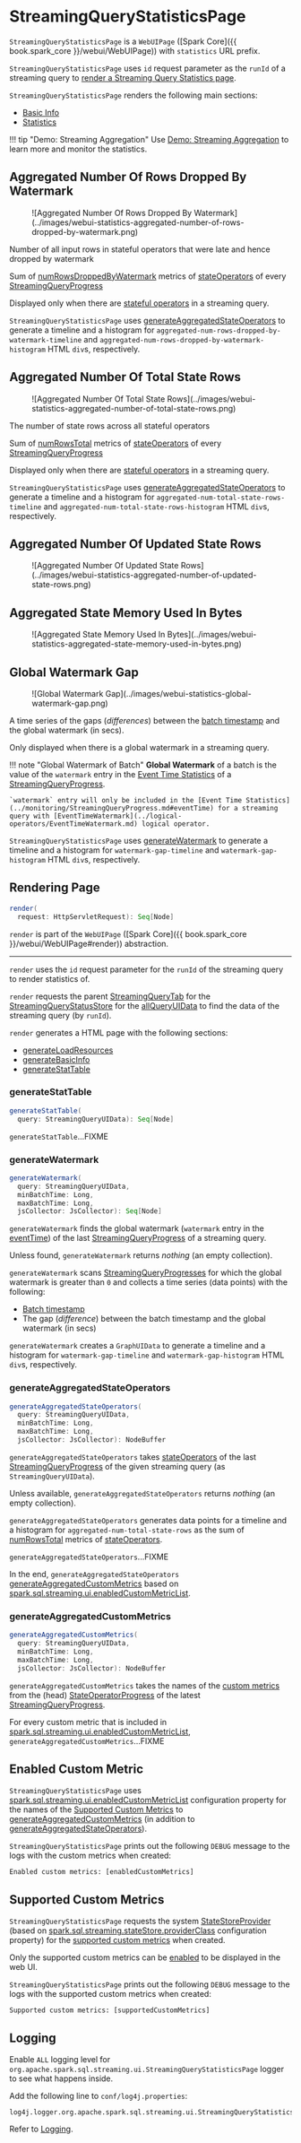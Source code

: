 # StreamingQueryStatisticsPage

`StreamingQueryStatisticsPage` is a `WebUIPage` ([Spark Core]({{ book.spark_core }}/webui/WebUIPage)) with `statistics` URL prefix.

`StreamingQueryStatisticsPage` uses `id` request parameter as the `runId` of a streaming query to [render a Streaming Query Statistics page](render).

`StreamingQueryStatisticsPage` renders the following main sections:

* [Basic Info](#generateBasicInfo)
* [Statistics](#generateStatTable)

!!! tip "Demo: Streaming Aggregation"
    Use [Demo: Streaming Aggregation](../demo/streaming-aggregation.md) to learn more and monitor the statistics.

## Aggregated Number Of Rows Dropped By Watermark

<figure markdown>
  ![Aggregated Number Of Rows Dropped By Watermark](../images/webui-statistics-aggregated-number-of-rows-dropped-by-watermark.png)
</figure>

Number of all input rows in stateful operators that were late and hence dropped by watermark

Sum of [numRowsDroppedByWatermark](../monitoring/StateOperatorProgress.md#numRowsDroppedByWatermark) metrics of [stateOperators](../monitoring/StreamingQueryProgress.md#stateOperators) of every [StreamingQueryProgress](../monitoring/StreamingQueryProgress.md)

Displayed only when there are [stateful operators](../monitoring/StreamingQueryProgress.md#stateOperators) in a streaming query.

`StreamingQueryStatisticsPage` uses [generateAggregatedStateOperators](#generateAggregatedStateOperators) to generate a timeline and a histogram for `aggregated-num-rows-dropped-by-watermark-timeline` and `aggregated-num-rows-dropped-by-watermark-histogram` HTML `div`s, respectively.

## Aggregated Number Of Total State Rows

<figure markdown>
  ![Aggregated Number Of Total State Rows](../images/webui-statistics-aggregated-number-of-total-state-rows.png)
</figure>

The number of state rows across all stateful operators

Sum of [numRowsTotal](../monitoring/StateOperatorProgress.md#numRowsTotal) metrics of [stateOperators](../monitoring/StreamingQueryProgress.md#stateOperators) of every [StreamingQueryProgress](../monitoring/StreamingQueryProgress.md)

Displayed only when there are [stateful operators](../monitoring/StreamingQueryProgress.md#stateOperators) in a streaming query.

`StreamingQueryStatisticsPage` uses [generateAggregatedStateOperators](#generateAggregatedStateOperators) to generate a timeline and a histogram for `aggregated-num-total-state-rows-timeline` and `aggregated-num-total-state-rows-histogram` HTML `div`s, respectively.

## Aggregated Number Of Updated State Rows

<figure markdown>
  ![Aggregated Number Of Updated State Rows](../images/webui-statistics-aggregated-number-of-updated-state-rows.png)
</figure>

## Aggregated State Memory Used In Bytes

<figure markdown>
  ![Aggregated State Memory Used In Bytes](../images/webui-statistics-aggregated-state-memory-used-in-bytes.png)
</figure>

## Global Watermark Gap

<figure markdown>
  ![Global Watermark Gap](../images/webui-statistics-global-watermark-gap.png)
</figure>

A time series of the gaps (_differences_) between the [batch timestamp](../monitoring/StreamingQueryProgress.md#timestamp) and the global watermark (in secs).

Only displayed when there is a global watermark in a streaming query.

!!! note "Global Watermark of Batch"
    **Global Watermark** of a batch is the value of the `watermark` entry in the [Event Time Statistics](../monitoring/StreamingQueryProgress.md#eventTime) of a [StreamingQueryProgress](../monitoring/StreamingQueryProgress.md).

    `watermark` entry will only be included in the [Event Time Statistics](../monitoring/StreamingQueryProgress.md#eventTime) for a streaming query with [EventTimeWatermark](../logical-operators/EventTimeWatermark.md) logical operator.

`StreamingQueryStatisticsPage` uses [generateWatermark](#generateWatermark) to generate a timeline and a histogram for `watermark-gap-timeline` and `watermark-gap-histogram` HTML `div`s, respectively.

## <span id="render"> Rendering Page

```scala
render(
  request: HttpServletRequest): Seq[Node]
```

`render` is part of the `WebUIPage` ([Spark Core]({{ book.spark_core }}/webui/WebUIPage#render)) abstraction.

---

`render` uses the `id` request parameter for the `runId` of the streaming query to render statistics of.

`render` requests the parent [StreamingQueryTab](#parent) for the [StreamingQueryStatusStore](StreamingQueryTab.md#store) for the [allQueryUIData](StreamingQueryStatusStore.md#allQueryUIData) to find the data of the streaming query (by `runId`).

`render` generates a HTML page with the following sections:

* [generateLoadResources](#generateLoadResources)
* [generateBasicInfo](#generateBasicInfo)
* [generateStatTable](#generateStatTable)

### <span id="generateStatTable"> generateStatTable

```scala
generateStatTable(
  query: StreamingQueryUIData): Seq[Node]
```

`generateStatTable`...FIXME

### <span id="generateWatermark"> generateWatermark

```scala
generateWatermark(
  query: StreamingQueryUIData,
  minBatchTime: Long,
  maxBatchTime: Long,
  jsCollector: JsCollector): Seq[Node]
```

`generateWatermark` finds the global watermark (`watermark` entry in the [eventTime](../monitoring/StreamingQueryProgress.md#eventTime)) of the last [StreamingQueryProgress](../monitoring/StreamingQueryProgress.md) of a streaming query.

Unless found, `generateWatermark` returns _nothing_ (an empty collection).

`generateWatermark` scans [StreamingQueryProgresses](../monitoring/StreamingQueryProgress.md) for which the global watermark is greater than `0` and collects a time series (data points) with the following:

* [Batch timestamp](../monitoring/StreamingQueryProgress.md#timestamp)
* The gap (_difference_) between the batch timestamp and the global watermark (in secs)

`generateWatermark` creates a `GraphUIData` to generate a timeline and a histogram for `watermark-gap-timeline` and `watermark-gap-histogram` HTML `div`s, respectively.

### <span id="generateAggregatedStateOperators"> generateAggregatedStateOperators

```scala
generateAggregatedStateOperators(
  query: StreamingQueryUIData,
  minBatchTime: Long,
  maxBatchTime: Long,
  jsCollector: JsCollector): NodeBuffer
```

`generateAggregatedStateOperators` takes [stateOperators](../monitoring/StreamingQueryProgress.md#stateOperators) of the last [StreamingQueryProgress](../monitoring/StreamingQueryProgress.md) of the given streaming query (as `StreamingQueryUIData`).

Unless available, `generateAggregatedStateOperators` returns _nothing_ (an empty collection).

`generateAggregatedStateOperators` generates data points for a timeline and a histogram for `aggregated-num-total-state-rows` as the sum of [numRowsTotal](../monitoring/StateOperatorProgress.md#numRowsTotal) metrics of [stateOperators](../monitoring/StreamingQueryProgress.md#stateOperators).

`generateAggregatedStateOperators`...FIXME

In the end, `generateAggregatedStateOperators` [generateAggregatedCustomMetrics](#generateAggregatedCustomMetrics) based on [spark.sql.streaming.ui.enabledCustomMetricList](#enabledCustomMetrics).

### <span id="generateAggregatedCustomMetrics"> generateAggregatedCustomMetrics

```scala
generateAggregatedCustomMetrics(
  query: StreamingQueryUIData,
  minBatchTime: Long,
  maxBatchTime: Long,
  jsCollector: JsCollector): NodeBuffer
```

`generateAggregatedCustomMetrics` takes the names of the [custom metrics](../monitoring/StateOperatorProgress.md#customMetrics) from the (head) [StateOperatorProgress](../monitoring/StreamingQueryProgress.md#stateOperators) of the latest [StreamingQueryProgress](../monitoring/StreamingQueryProgress.md).

For every custom metric that is included in [spark.sql.streaming.ui.enabledCustomMetricList](#enabledCustomMetrics), `generateAggregatedCustomMetrics`...FIXME

## <span id="enabledCustomMetrics"> Enabled Custom Metric

`StreamingQueryStatisticsPage` uses [spark.sql.streaming.ui.enabledCustomMetricList](../configuration-properties.md#spark.sql.streaming.ui.enabledCustomMetricList) configuration property for the names of the [Supported Custom Metrics](#supportedCustomMetrics) to [generateAggregatedCustomMetrics](#generateAggregatedCustomMetrics) (in addition to [generateAggregatedStateOperators](#generateAggregatedStateOperators)).

`StreamingQueryStatisticsPage` prints out the following `DEBUG` message to the logs with the custom metrics when created:

```text
Enabled custom metrics: [enabledCustomMetrics]
```

## <span id="supportedCustomMetrics"> Supported Custom Metrics

`StreamingQueryStatisticsPage` requests the system [StateStoreProvider](../stateful-stream-processing/StateStoreProvider.md) (based on [spark.sql.streaming.stateStore.providerClass](../configuration-properties.md#spark.sql.streaming.stateStore.providerClass) configuration property) for the [supported custom metrics](../stateful-stream-processing/StateStoreProvider.md#supportedCustomMetrics) when created.

Only the supported custom metrics can be [enabled](#enabledCustomMetrics) to be displayed in the web UI.

`StreamingQueryStatisticsPage` prints out the following `DEBUG` message to the logs with the supported custom metrics when created:

```text
Supported custom metrics: [supportedCustomMetrics]
```

## Logging

Enable `ALL` logging level for `org.apache.spark.sql.streaming.ui.StreamingQueryStatisticsPage` logger to see what happens inside.

Add the following line to `conf/log4j.properties`:

```text
log4j.logger.org.apache.spark.sql.streaming.ui.StreamingQueryStatisticsPage=ALL
```

Refer to [Logging](../spark-logging.md).
